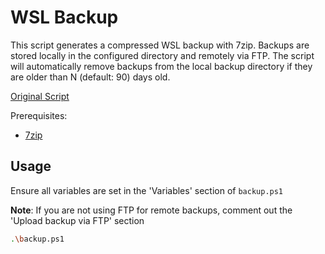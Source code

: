 # WSL Backup

This script generates a compressed WSL backup with 7zip. Backups are stored locally in the configured directory and remotely via FTP. The script will automatically remove backups from the local backup directory if they are older than N (default: 90) days old.

[Original Script](https://gist.github.com/WillPresley/e662e07fa966de41de7e045b2bf05ff7)

Prerequisites:

- [7zip](https://7-zip.org/download.html)

## Usage

Ensure all variables are set in the 'Variables' section of `backup.ps1`

**Note**: If you are not using FTP for remote backups, comment out the 'Upload backup via FTP' section

```sh
.\backup.ps1
```
